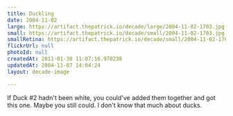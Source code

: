 ```yaml
---
title: Duckling
date: 2004-11-02
large: https://artifact.thepatrick.io/decade/large/2004-11-02-1703.jpg
small: https://artifact.thepatrick.io/decade/small/2004-11-02-1703.jpg
smallRetina: https://artifact.thepatrick.io/decade/small/2004-11-02-1703@2x.jpg
flickrUrl: null
photoId: null
createdAt: 2011-01-30 11:07:16.970238
updatedAt: 2004-11-07 14:04:24
layout: decade-image

---
```

If Duck #2 hadn't been white, you could've added them together and got this one. Maybe you still could. I don't know that much about ducks.
